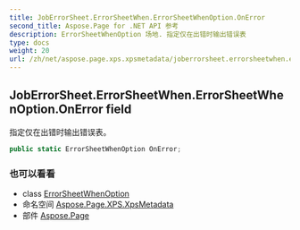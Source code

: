 ```yaml
---
title: JobErrorSheet.ErrorSheetWhen.ErrorSheetWhenOption.OnError
second_title: Aspose.Page for .NET API 参考
description: ErrorSheetWhenOption 场地. 指定仅在出错时输出错误表
type: docs
weight: 20
url: /zh/net/aspose.page.xps.xpsmetadata/joberrorsheet.errorsheetwhen.errorsheetwhenoption/onerror/
---
```

## JobErrorSheet.ErrorSheetWhen.ErrorSheetWhenOption.OnError field

指定仅在出错时输出错误表。

```csharp
public static ErrorSheetWhenOption OnError;
```

### 也可以看看

* class [ErrorSheetWhenOption](../)
* 命名空间 [Aspose.Page.XPS.XpsMetadata](../../joberrorsheet.errorsheetwhen.errorsheetwhenoption/)
* 部件 [Aspose.Page](../../../)


